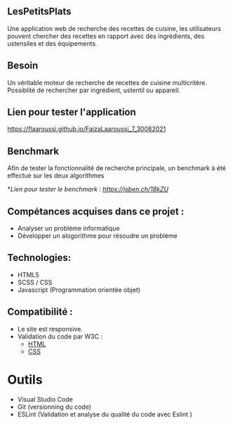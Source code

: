 
## LesPetitsPlats
Une application web de recherche des recettes de cuisine, les utilisateurs pouvent chercher des recettes en rapport avec des ingrédients, des ustensiles et des équipements.

## Besoin
Un véritable moteur de recherche de recettes de cuisine multicritère.
Possiblité de rechercher par ingrédient, ustentil ou appareil.

## Lien pour tester l'application

<a href="https://flaaroussi.github.io/FaizaLaaroussi_7_30082021">https://flaaroussi.github.io/FaizaLaaroussi_7_30082021</a>

## Benchmark
Afin de tester la fonctionnalité de recherche principale, un benchmark à été effectué sur les deux algorithmes

**Lien pour tester le benchmark : https://jsben.ch/18kZU*


## Compétances acquises dans ce projet :
   * Analyser un problème informatique
   * Développer un alogorithme pour résoudre un problème 


## Technologies:
   * HTML5
   * SCSS / CSS
   * Javascript (Programmation orientée objet)

## Compatibilité :
   * Le site est responsive. 
   * Validation du code par W3C :
      - <a href="https://validator.w3.org/nu/?doc=https%3A%2F%2Fflaaroussi.github.io%2FFaizaLaaroussi_7_30082021%2F">HTML</a>
      - <a href="https://jigsaw.w3.org/css-validator/validator?uri=https%3A%2F%2Fflaaroussi.github.io%2FFaizaLaaroussi_7_30082021&profile=css3svg&usermedium=all&warning=1&vextwarning=&lang=fr">CSS</a>  


# Outils
   * Visual Studio Code
   * Git (versionning du code)
   * ESLint (Validation et analyse du qualité du code avec Eslint )
   


      
